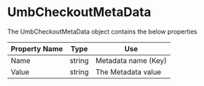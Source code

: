 # UmbCheckoutMetaData

The UmbCheckoutMetaData object contains the below properties

| Property Name | Type   | Use                 |
| ------------- | ------ | ------------------- |
| Name          | string | Metadata name (Key) |
| Value         | string | The Metadata value  |
